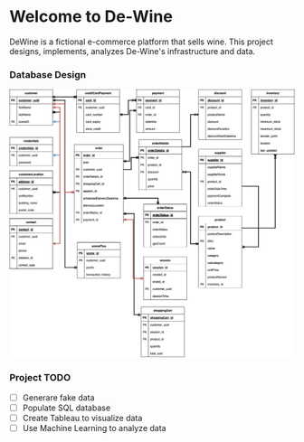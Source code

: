 # Welcome to De-Wine

DeWine is a fictional e-commerce platform that sells wine. This project designs, implements, analyzes 
De-Wine's infrastructure and data. 

### Database Design
![DeWineDatabase.png](https://github.com/TimPerera/dewine/blob/ce7e0f4532b20283cb6db3537693e2c712ab9ee1/DeWineDatabase.png)

### **Project TODO**
- [ ] Generare fake data
- [ ] Populate SQL database
- [ ] Create Tableau to visualize data
- [ ] Use Machine Learning to analyze data
